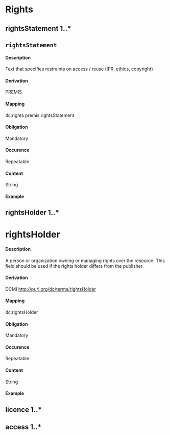 # Rights




## rightsStatement 1..* 
## `rightsStatement`  

#### Description
Text that specifies restraints on access / reuse (IPR, ethics, copyright)

#### Derivation
PREMIS 

#### Mapping
dc:rights
premis:rightsStatement

#### Obligation	
Mandatory

#### Occurence	
Repeatable

#### Content 
String

#### Example

## rightsHolder 1..* 
# rightsHolder 

#### Description
A person or organization owning or managing rights over the resource. This field should be used if the rights holder differs from the publisher.

#### Derivation
DCMI
http://purl.org/dc/terms/rightsHolder

#### Mapping
dc:rightsHolder

#### Obligation	
Mandatory

#### Occurence	
Repeatable

#### Content 
String

#### Example

## licence 1..* 


## access 1..* 




